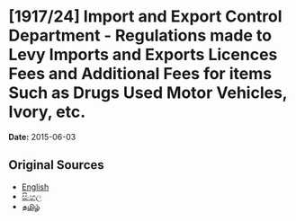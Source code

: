 # [1917/24] Import and Export Control Department - Regulations made to Levy Imports and Exports Licences Fees and Additional Fees for items Such as Drugs Used Motor Vehicles, Ivory, etc.

**Date:** 2015-06-03

## Original Sources

- [English](https://documents.gov.lk/view/extra-gazettes/2015/6/1917-24_E.pdf)
- [සිංහල](https://documents.gov.lk/view/extra-gazettes/2015/6/1917-24_S.pdf)
- [தமிழ்](https://documents.gov.lk/view/extra-gazettes/2015/6/1917-24_T.pdf)
